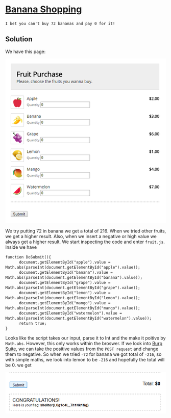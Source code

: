 # [Banana Shopping](https://shellterlabs.com/en/questions/shx-4/shx4-banana-shopping/)
```
I bet you can't buy 72 bananas and pay 0 for it!
```

## Solution

We have this page:

![1](https://github.com/GHAFRI/Writeups/blob/master/Web/Shellterlabs/banana_shopping/1.png)

We try putting 72 in banana we get a total of 216. When we tried other fruits, we get a higher result. Also, when we insert a negative or high value we always get a higher result.
We start inspecting the code and enter `fruit.js`. Inside we have 
```
function DoSubmit(){
      document.getElementById("apple").value = Math.abs(parseInt(document.getElementById("apple").value));
      document.getElementById("banana").value = Math.abs(parseInt(document.getElementById("banana").value));
      document.getElementById("grape").value = Math.abs(parseInt(document.getElementById("grape").value));
      document.getElementById("lemon").value = Math.abs(parseInt(document.getElementById("lemon").value));
      document.getElementById("mango").value = Math.abs(parseInt(document.getElementById("mango").value));
      document.getElementById("watermelon").value = Math.abs(parseInt(document.getElementById("watermelon").value));
      return true;
}
```
Looks like the script takes our input, parse it to Int and the make it poitive by `Math.abs`. However, this only works within the broswer.
If we look into [Burp Suite](https://portswigger.net/burp/communitydownload), we can take the positive values from the `POST request` and change them to negative.
So when we tried `-72` for banana we got total of `-216`, so with simple maths, we look into lemon to be `-216` and hopefully the total will be 0.
we get

![2](https://github.com/GHAFRI/Writeups/blob/master/Web/Shellterlabs/banana_shopping/2.png)
